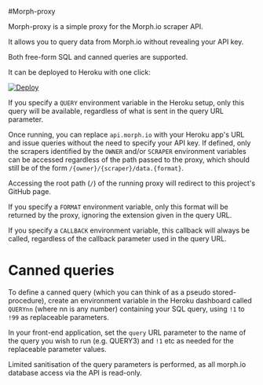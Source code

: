 #Morph-proxy

Morph-proxy is a simple proxy for the Morph.io scraper API.

It allows you to query data from Morph.io without revealing your API key.

Both free-form SQL and canned queries are supported.

It can be deployed to Heroku with one click:

[![Deploy](https://www.herokucdn.com/deploy/button.svg)](https://heroku.com/deploy)

If you specify a `QUERY` environment variable in the Heroku setup, only this query will be available, regardless of what is sent in the query
URL parameter.

Once running, you can replace `api.morph.io` with your Heroku app's URL and issue queries without the need to specify your API key. If
defined, only the scrapers identified by the `OWNER` and/or `SCRAPER` environment variables can be accessed regardless of the path passed
to the proxy, which should still be of the form `/{owner}/{scraper}/data.{format}`.

Accessing the root path (`/`) of the running proxy will redirect to this project's GitHub page.

If you specify a `FORMAT` environment variable, only this format will be returned by the proxy, ignoring the extension given in the query URL.

If you specify a `CALLBACK` environment variable, this callback will always be called, regardless of the callback parameter used in the
query URL.

# Canned queries

To define a canned query (which you can think of as a pseudo stored-procedure), create an environment variable in the Heroku dashboard called
`QUERYnn` (where nn is any number) containing your SQL query, using `!1` to `!99` as replaceable parameters.

In your front-end application, set the `query` URL parameter to the name of the query you wish to run (e.g. QUERY3) and `!1` etc as needed
for the replaceable parameter values.

Limited sanitisation of the query parameters is performed, as all morph.io database access via the API is read-only.
